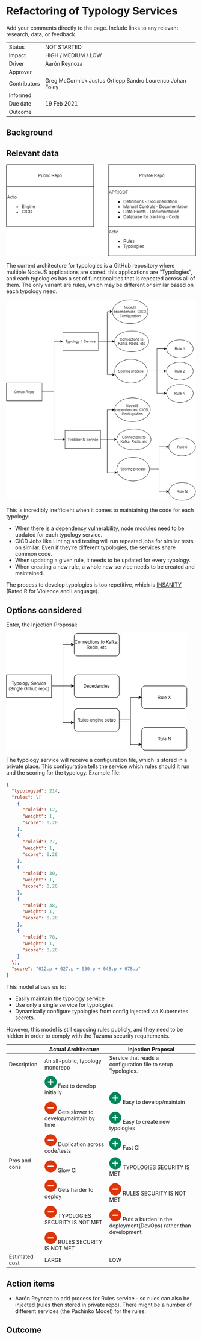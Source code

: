 # Refactoring of Typology Services

Add your comments directly to the page. Include links to any relevant research, data, or feedback.

|     |     |
| --- | --- |
| Status | NOT STARTED |
| Impact | HIGH / MEDIUM / LOW |
| Driver | Aarón Reynoza |
| Approver |     |
| Contributors | Greg McCormick Justus Ortlepp Sandro Lourenco Johan Foley |
| Informed |     |
| Due date | 19 Feb 2021 |
| Outcome |     |

## Background

## Relevant data

![](../../Images/Visualisation_of_refactoring_of_Typologies.png)

The current architecture for typologies is a GitHub repository where multiple NodeJS applications are stored. this applications are “Typologies”, and each typologies has a set of functionalities that is repeated across all of them. The only variant are rules, which may be different or similar based on each typology need.

![](../../Images/monorepo.png)

This is incredibly inefficient when it comes to maintaining the code for each typology:

- When there is a dependency vulnerability, node modules need to be updated for each typology service.
- CICD Jobs like Linting and testing will run repeated jobs for similar tests on similar. Even if they’re different typologies, the services share common code.
- When updating a given rule, it needs to be updated for every typology.
- When creating a new rule, a whole new service needs to be created and maintained.

The process to develop typologies is too repetitive, which is [INSANITY](https://www.youtube.com/watch?v=zEWJ-JgVS7Q) (Rated R for Violence and Language).

## Options considered

Enter, the Injection Proposal:

![](../../Images/typology-config.png)

The typology service will receive a configuration file, which is stored in a private place. This configuration tells the service which rules should it run and the scoring for the typology. Example file:

```json
{
  "typologyid": 214,
  "rules": \[
    {
      "ruleid": 12,
      "weight": 1,
      "score": 0.20
    },
    {
      "ruleid": 27,
      "weight": 1,
      "score": 0.20
    },
    {
      "ruleid": 30,
      "weight": 1,
      "score": 0.20
    },
    {
      "ruleid": 48,
      "weight": 1,
      "score": 0.20
    },
    {
      "ruleid": 78,
      "weight": 1,
      "score": 0.20
    }
  \],
  "score": "012.p + 027.p + 030.p + 048.p + 078.p"
}
```

This model allows us to:

- Easily maintain the typology service
- Use only a single service for typologies
- Dynamically configure typologies from config injected via Kubernetes secrets.

However, this model is still exposing rules publicly, and they need to be hidden in order to comply with the Tazama security requirements.

|     | Actual Architecture | Injection Proposal |
| --- | --- | --- |
| Description | An all-public, typology monorepo | Service that reads a configuration file to setup Typologies. |
| Pros and cons | ![(plus)](../../Images/plus_32.png) Fast to develop initially<br><br>![(minus)](../../Images/minus_32.png) Gets slower to develop/maintain by time<br><br>![(minus)](../../Images/minus_32.png) Duplication across code/tests<br><br>![(minus)](../../Images/minus_32.png) Slow CI<br><br>![(minus)](../../Images/minus_32.png) Gets harder to deploy<br><br>![(minus)](../../Images/minus_32.png) TYPOLOGIES SECURITY IS NOT MET<br><br>![(minus)](../../Images/minus_32.png) RULES SECURITY IS NOT MET | ![(plus)](../../Images/plus_32.png) Easy to develop/maintain<br><br>![(plus)](../../Images/plus_32.png) Easy to create new typologies<br><br>![(plus)](../../Images/plus_32.png) Fast CI<br><br>![(plus)](../../Images/plus_32.png) TYPOLOGIES SECURITY IS MET<br><br>![(minus)](../../Images/minus_32.png) RULES SECURITY IS NOT MET<br><br>![(minus)](../../Images/minus_32.png) Puts a burden in the deployment(DevOps) rather than development. |
| Estimated cost | LARGE | LOW |

## Action items

- Aarón Reynoza to add process for Rules service - so rules can also be injected (rules then stored in private repo). There might be a number of different services (the Pachinko Model) for the rules.

## Outcome
